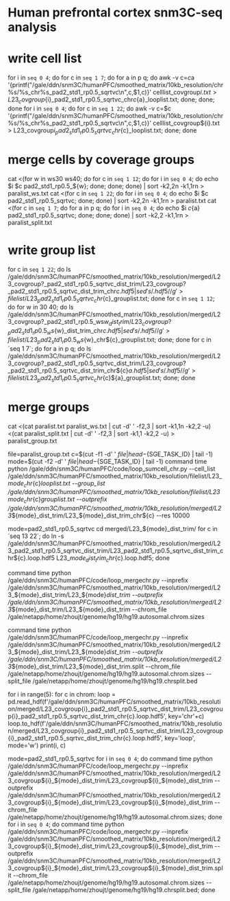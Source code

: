 # Human prefrontal cortex snm3C-seq analysis

# write cell list

for i in `seq 0 4`; do for c in `seq 1 7`; do for a in p q; do awk -v c=$c$a '{printf("/gale/ddn/snm3C/humanPFC/smoothed_matrix/10kb_resolution/chr%s/%s_chr%s_pad2_std1_rp0.5_sqrtvc\n",c,$1,c)}' celllist_covgroup${i}.txt > L23_covgroup${i}_pad2_std1_rp0.5_sqrtvc_chr${c}${a}_looplist.txt; done; done; done
for i in `seq 0 4`; do for c in `seq 1 22`; do awk -v c=$c '{printf("/gale/ddn/snm3C/humanPFC/smoothed_matrix/10kb_resolution/chr%s/%s_chr%s_pad2_std1_rp0.5_sqrtvc\n",c,$1,c)}' celllist_covgroup${i}.txt > L23_covgroup${i}_pad2_std1_rp0.5_sqrtvc_chr${c}_looplist.txt; done; done

# merge cells by coverage groups

cat <(for w in ws30 ws40; do for c in `seq 1 12`; do for i in `seq 0 4`; do echo $i $c pad2_std1_rp0.5_${w}; done; done; done) | sort -k2,2n -k1,1rn > paralist_ws.txt 
cat <(for c in `seq 1 22`; do for i in `seq 0 4`; do echo $i $c pad2_std1_rp0.5_sqrtvc; done; done) | sort -k2,2n -k1,1rn > paralist.txt 
cat <(for c in `seq 1 7`; do for a in p q; do for i in `seq 0 4`; do echo $i ${c}${a} pad2_std1_rp0.5_sqrtvc; done; done; done) | sort -k2,2 -k1,1rn > paralist_split.txt 

# write group list

for c in `seq 1 22`; do ls /gale/ddn/snm3C/humanPFC/smoothed_matrix/10kb_resolution/merged/L23_covgroup?_pad2_std1_rp0.5_sqrtvc_dist_trim/L23_covgroup?_pad2_std1_rp0.5_sqrtvc_dist_trim_chr${c}.hdf5 | sed 's/.hdf5//g' > filelist/L23_pad2_std1_rp0.5_sqrtvc_chr${c}_grouplist.txt; done
for c in `seq 1 12`; do for w in 30 40; do ls /gale/ddn/snm3C/humanPFC/smoothed_matrix/10kb_resolution/merged/L23_covgroup?_pad2_std1_rp0.5_ws${w}_dist_trim/L23_covgroup?_pad2_std1_rp0.5_ws${w}_dist_trim_chr${c}.hdf5 | sed 's/.hdf5//g' > filelist/L23_pad2_std1_rp0.5_ws${w}_chr${c}_grouplist.txt; done; done
for c in `seq 1 7`; do for a in p q; do ls /gale/ddn/snm3C/humanPFC/smoothed_matrix/10kb_resolution/merged/L23_covgroup?_pad2_std1_rp0.5_sqrtvc_dist_trim/L23_covgroup?_pad2_std1_rp0.5_sqrtvc_dist_trim_chr${c}${a}.hdf5 | sed 's/.hdf5//g' > filelist/L23_pad2_std1_rp0.5_sqrtvc_chr${c}${a}_grouplist.txt; done; done

# merge groups

cat <(cat paralist.txt paralist_ws.txt | cut -d' ' -f2,3 | sort -k1,1n -k2,2 -u) <(cat paralist_split.txt | cut -d' ' -f2,3 | sort -k1,1 -k2,2 -u) > paralist_group.txt

file=paralist_group.txt
c=$(cut -f1 -d' ' ${file} | head -${SGE_TASK_ID} | tail -1)
mode=$(cut -f2 -d' ' ${file} | head -${SGE_TASK_ID} | tail -1)
command time python /gale/ddn/snm3C/humanPFC/code/loop_sumcell_chr.py --cell_list /gale/ddn/snm3C/humanPFC/smoothed_matrix/10kb_resolution/filelist/L23_${mode}_chr${c}_looplist.txt --group_list /gale/ddn/snm3C/humanPFC/smoothed_matrix/10kb_resolution/filelist/L23_${mode}_chr${c}_grouplist.txt --outprefix /gale/ddn/snm3C/humanPFC/smoothed_matrix/10kb_resolution/merged/L23_${mode}_dist_trim/L23_${mode}_dist_trim_chr${c} --res 10000


mode=pad2_std1_rp0.5_sqrtvc
cd merged/L23_${mode}_dist_trim/
for c in `seq 13 22`; do ln -s /gale/ddn/snm3C/humanPFC/smoothed_matrix/10kb_resolution/merged/L23_pad2_std1_rp0.5_sqrtvc_dist_trim/L23_pad2_std1_rp0.5_sqrtvc_dist_trim_chr${c}.loop.hdf5 L23_${mode}_dist_trim_chr${c}.loop.hdf5; done

command time python /gale/ddn/snm3C/humanPFC/code/loop_mergechr.py --inprefix /gale/ddn/snm3C/humanPFC/smoothed_matrix/10kb_resolution/merged/L23_${mode}_dist_trim/L23_${mode}_dist_trim --outprefix /gale/ddn/snm3C/humanPFC/smoothed_matrix/10kb_resolution/merged/L23_${mode}_dist_trim/L23_${mode}_dist_trim --chrom_file /gale/netapp/home/zhoujt/genome/hg19/hg19.autosomal.chrom.sizes

command time python /gale/ddn/snm3C/humanPFC/code/loop_mergechr.py --inprefix /gale/ddn/snm3C/humanPFC/smoothed_matrix/10kb_resolution/merged/L23_${mode}_dist_trim/L23_${mode}_dist_trim --outprefix /gale/ddn/snm3C/humanPFC/smoothed_matrix/10kb_resolution/merged/L23_${mode}_dist_trim/L23_${mode}_dist_trim.split --chrom_file /gale/netapp/home/zhoujt/genome/hg19/hg19.autosomal.chrom.sizes --split_file /gale/netapp/home/zhoujt/genome/hg19/hg19.chrsplit.bed

for i in range(5):
	for c in chrom:
		loop = pd.read_hdf(f'/gale/ddn/snm3C/humanPFC/smoothed_matrix/10kb_resolution/merged/L23_covgroup{i}_pad2_std1_rp0.5_sqrtvc_dist_trim/L23_covgroup{i}_pad2_std1_rp0.5_sqrtvc_dist_trim_chr{c}.loop.hdf5', key='chr'+c)
		loop.to_hdf(f'/gale/ddn/snm3C/humanPFC/smoothed_matrix/10kb_resolution/merged/L23_covgroup{i}_pad2_std1_rp0.5_sqrtvc_dist_trim/L23_covgroup{i}_pad2_std1_rp0.5_sqrtvc_dist_trim_chr{c}.loop.hdf5', key='loop', mode='w')
		print(i, c)

mode=pad2_std1_rp0.5_sqrtvc
for i in `seq 0 4`; do command time python /gale/ddn/snm3C/humanPFC/code/loop_mergechr.py --inprefix /gale/ddn/snm3C/humanPFC/smoothed_matrix/10kb_resolution/merged/L23_covgroup${i}_${mode}_dist_trim/L23_covgroup${i}_${mode}_dist_trim --outprefix /gale/ddn/snm3C/humanPFC/smoothed_matrix/10kb_resolution/merged/L23_covgroup${i}_${mode}_dist_trim/L23_covgroup${i}_${mode}_dist_trim --chrom_file /gale/netapp/home/zhoujt/genome/hg19/hg19.autosomal.chrom.sizes; done
for i in `seq 0 4`; do command time python /gale/ddn/snm3C/humanPFC/code/loop_mergechr.py --inprefix /gale/ddn/snm3C/humanPFC/smoothed_matrix/10kb_resolution/merged/L23_covgroup${i}_${mode}_dist_trim/L23_covgroup${i}_${mode}_dist_trim --outprefix /gale/ddn/snm3C/humanPFC/smoothed_matrix/10kb_resolution/merged/L23_covgroup${i}_${mode}_dist_trim/L23_covgroup${i}_${mode}_dist_trim.split --chrom_file /gale/netapp/home/zhoujt/genome/hg19/hg19.autosomal.chrom.sizes --split_file /gale/netapp/home/zhoujt/genome/hg19/hg19.chrsplit.bed; done

